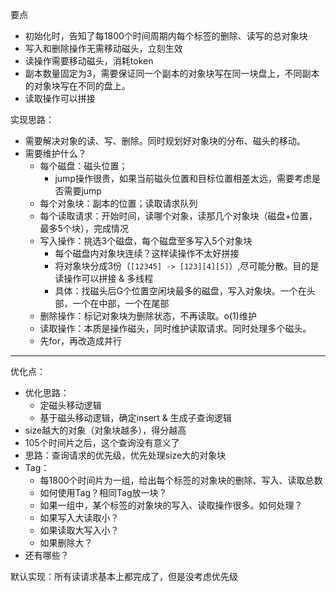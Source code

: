 要点
- 初始化时，告知了每1800个时间周期内每个标签的删除、读写的总对象块
- 写入和删除操作无需移动磁头，立刻生效
- 读操作需要移动磁头，消耗token
- 副本数量固定为3，需要保证同一个副本的对象块写在同一块盘上，不同副本的对象块写在不同的盘上。
- 读取操作可以拼接


实现思路：
- 需要解决对象的读、写、删除。同时规划好对象块的分布、磁头的移动。
- 需要维护什么？
  - 每个磁盘：磁头位置；
    - jump操作很贵，如果当前磁头位置和目标位置相差太远，需要考虑是否需要jump
  - 每个对象块：副本的位置；读取请求队列
  - 每个读取请求：开始时间，读哪个对象，读那几个对象块（磁盘+位置，最多5个块），完成情况
  - 写入操作：挑选3个磁盘，每个磁盘至多写入5个对象块
    - 每个磁盘内对象块连续？这样读操作不太好拼接
    - 将对象块分成3份（`[12345] -> [123][4][5]`）,尽可能分散。目的是读操作可以拼接 & 多线程
    - 具体：找磁头后G个位置空闲块最多的磁盘，写入对象块。一个在头部，一个在中部，一个在尾部
  - 删除操作：标记对象块为删除状态，不再读取。o(1)维护
  - 读取操作：本质是操作磁头，同时维护读取请求。同时处理多个磁头。
  - 先for，再改造成并行


---

优化点：
- 优化思路：
  - 定磁头移动逻辑
  - 基于磁头移动逻辑，确定insert & 生成子查询逻辑
- size越大的对象（对象块越多），得分越高
- 105个时间片之后，这个查询没有意义了
- 思路：查询请求的优先级，优先处理size大的对象块
- Tag：
  - 每1800个时间片为一组，给出每个标签的对象块的删除、写入、读取总数
  - 如何使用Tag？相同Tag放一块？
  - 如果一组中，某个标签的对象块的写入、读取操作很多。如何处理？
  - 如果写入大读取小？
  - 如果读取大写入小？
  - 如果删除大？
- 还有哪些？

默认实现：所有读请求基本上都完成了，但是没考虑优先级